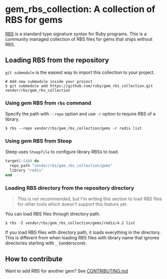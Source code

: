 # gem_rbs_collection: A collection of RBS for gems

[RBS](https://github.com/ruby/rbs) is a standard type signature syntax for Ruby programs.
This is a community managed collection of RBS files for gems that ships without RBS.

## Loading RBS from the repository

`git submodule` is the easiest way to import this collection to your project.

```
# Add new submodule inside your project
$ git submodule add https://github.com/ruby/gem_rbs_collection.git vendor/rbs/gem_rbs_collection
```

### Using gem RBS from `rbs` command

Specify the path with `--repo` option and use `-r` option to require RBS of a library.

```
$ rbs --repo vendor/rbs/gem_rbs_collection/gems -r redis list
```

### Using gem RBS from Steep

Steep uses `Steepfile` to configure library RBSs to load.

```rb
target(:lib) do
  repo_path "vendor/rbs/gem_rbs_collection/gems"
  library "redis"
end
```

### Loading RBS directory from the repository directory

> This is not recommended, but I'm writing this section to load RBS files for other tools which doesn't support this feature yet.

You can load RBS files through directory path.

```
$ rbs -I vendor/rbs/gem_rbs_collection/gems/redis/4.2 list
```

If you load RBS files with directory path, it loads everything in the directory.
This is different from when loading RBS files with library name that ignores directories starting with `_` (underscore).

## How to contribute

Want to add RBS for another gem? See [CONTRIBUTING.md](docs/CONTRIBUTING.md)
